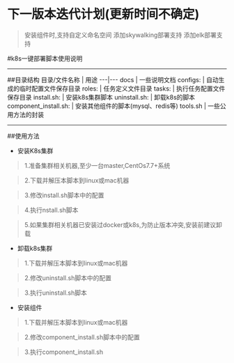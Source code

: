 # 下一版本迭代计划(更新时间不确定)
> 安装组件时,支持自定义命名空间
> 添加skywalking部署支持
> 添加elk部署支持

#k8s一键部署脚本使用说明
***
##目录结构
目录/文件名称            |  用途
---|--- 
docs                   | 一些说明文档
configs:               | 自动生成的临时配置文件保存目录
roles:                 | 任务定义文件目录
tasks:                 | 执行任务配置文件保存目录
install.sh:            | 安装k8s集群脚本
uninstall.sh:          | 卸载k8s的脚本
component_install.sh:  | 安装其他组件的脚本(mysql、redis等)
tools.sh               | 一些公用方法的封装

***
##使用方法
* 安装K8s集群
>1.准备集群相关机器,至少一台master,CentOs7.7+系统

>2.下载并解压本脚本到linux或mac机器

>3.修改install.sh脚本中的配置

>4.执行nstall.sh脚本

>5.如果集群相关机器已安装过docker或k8s,为防止版本冲突,安装前建议卸载

* 卸载k8s集群
>1.下载并解压本脚本到linux或mac机器

>2.修改uninstall.sh脚本中的配置

>3.执行uninstall.sh脚本

* 安装组件
>1.下载并解压本脚本到linux或mac机器

>2.修改component_install.sh脚本中的配置

>3.执行component_install.sh